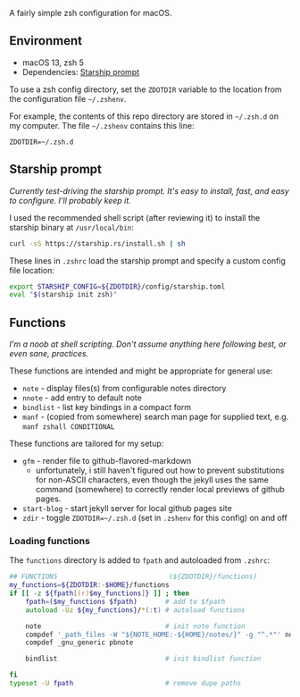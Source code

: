 A fairly simple zsh configuration for macOS.

## Environment

- macOS 13, zsh 5
- Dependencies: [Starship prompt](https://starship.rs)

To use a zsh config directory, set the `ZDOTDIR` variable to the location from the configuration file `~/.zshenv`.

For example, the contents of this repo directory are stored in `~/.zsh.d` on my computer. The file `~/.zshenv` contains this line:

```
ZDOTDIR=~/.zsh.d
```

## Starship prompt

*Currently test-driving the starship prompt. It's easy to install, fast, and easy to configure. I'll probably keep it.*

I used the recommended shell script (after reviewing it) to install the starship binary at `/usr/local/bin`:

```zsh
curl -sS https://starship.rs/install.sh | sh
```

These lines in `.zshrc` load the starship prompt and specify a custom config file location:

```zsh
export STARSHIP_CONFIG=${ZDOTDIR}/config/starship.toml
eval "$(starship init zsh)"
```

## Functions

*I'm a noob at shell scripting. Don't assume anything here following best, or even sane, practices.*

These functions are intended and might be appropriate for general use:

<!-- - `note` are `nnote` functions, both autoloaded from the `note` file, are  maintained in a separate, [note-functions](https://github.com/PostgreSqlStan/note-functions), repo. -->

- `note` - display files(s) from configurable notes directory
- `nnote` - add entry to default note
- `bindlist` - list key bindings in a compact form
- `manf` - (copied from somewhere) search man page for supplied text, e.g. `manf zshall CONDITIONAL`

These functions are tailored for my setup:

- `gfm` - render file to github-flavored-markdown
  - unfortunately, i still haven't figured out how to prevent substitutions for non-ASCII characters, even though the jekyll uses the same command (somewhere) to correctly render local previews of github pages.
- `start-blog` - start jekyll server for local github pages site
- `zdir` - toggle `ZDOTDIR=~/.zsh.d` (set in `.zshenv` for this config) on and off

### Loading functions

The `functions` directory is added to `fpath` and autoloaded from `.zshrc`:

```zsh
## FUNCTIONS                            (${ZDOTDIR}/functions)
my_functions=${ZDOTDIR:-$HOME}/functions
if [[ -z ${fpath[(r)$my_functions]} ]] ; then
    fpath=($my_functions $fpath)       # add to $fpath
    autoload -Uz ${my_functions}/*(:t) # autoload functions

    note                               # init note function
    compdef '_path_files -W "${NOTE_HOME:-${HOME}/notes/}" -g "^.*"' note
    compdef _gnu_generic pbnote

    bindlist                           # init bindlist function

fi
typeset -U fpath                       # remove dupe paths
```

